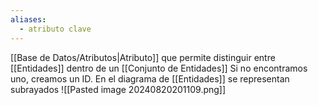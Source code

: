 ```yaml
---
aliases:
  - atributo clave
---
```

[[Base de Datos/Atributos|Atributo]] que permite distinguir entre [[Entidades]] dentro de un [[Conjunto de Entidades]]
Si no encontramos uno, creamos un ID. 
En el diagrama de [[Entidades]] se representan subrayados
![[Pasted image 20240820201109.png]]